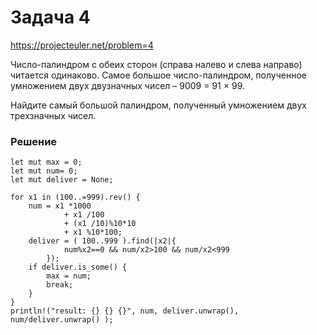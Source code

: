# Задача 4
https://projecteuler.net/problem=4

Число-палиндром с обеих сторон (справа налево и слева направо) читается одинаково.
Самое большое число-палиндром, полученное умножением двух двузначных чисел – 9009 = 91 × 99.

Найдите самый большой палиндром, полученный умножением двух трехзначных чисел.
 
### Решение
```
let mut max = 0;
let mut num= 0;
let mut deliver = None;

for x1 in (100..=999).rev() {
    num = x1 *1000
            + x1 /100
            + (x1 /10)%10*10
            + x1 %10*100;
    deliver = ( 100..999 ).find(|x2|{
            num%x2==0 && num/x2>100 && num/x2<999
        });
    if deliver.is_some() {
        max = num;
        break;
    }
}
println!("result: {} {} {}", num, deliver.unwrap(), num/deliver.unwrap() );
```
 ​
